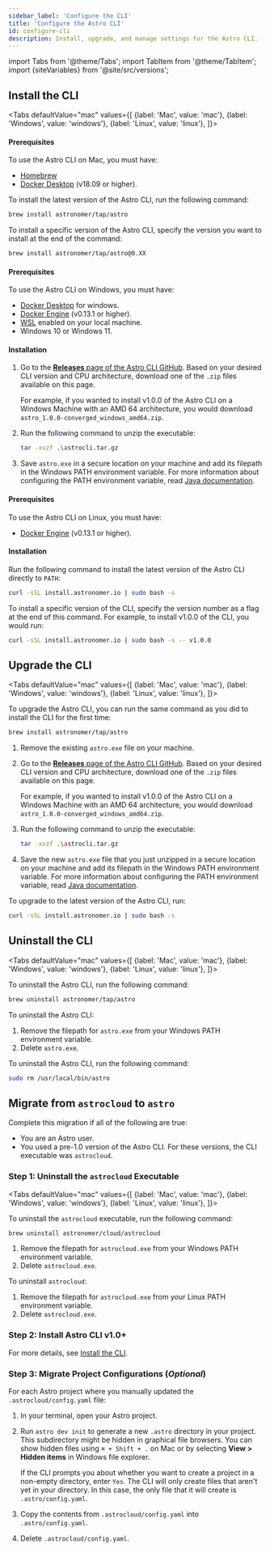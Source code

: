 ```yaml
---
sidebar_label: 'Configure the CLI'
title: 'Configure the Astro CLI'
id: configure-cli
description: Install, upgrade, and manage settings for the Astro CLI.
---
```


import Tabs from '@theme/Tabs';
import TabItem from '@theme/TabItem';
import {siteVariables} from '@site/src/versions';

## Install the CLI

<Tabs
    defaultValue="mac"
    values={[
        {label: 'Mac', value: 'mac'},
        {label: 'Windows', value: 'windows'},
        {label: 'Linux', value: 'linux'},
    ]}>
<TabItem value="mac">

#### Prerequisites

To use the Astro CLI on Mac, you must have:

- [Homebrew](https://brew.sh/)
- [Docker Desktop](https://docs.docker.com/get-docker/) (v18.09 or higher).

To install the latest version of the Astro CLI, run the following command:

```sh
brew install astronomer/tap/astro
```

To install a specific version of the Astro CLI, specify the version you want to install at the end of the command:

```sh
brew install astronomer/tap/astro@0.XX
```

</TabItem>

<TabItem value="windows">

#### Prerequisites

To use the Astro CLI on Windows, you must have:

- [Docker Desktop](https://docs.docker.com/desktop/windows/install/) for windows.
- [Docker Engine](https://docs.docker.com/engine/install/) (v0.13.1 or higher).
- [WSL](https://docs.microsoft.com/en-us/windows/wsl/install) enabled on your local machine.
-  Windows 10 or Windows 11.

#### Installation


1. Go to the [**Releases** page of the Astro CLI GitHub](https://github.com/astro-projects/astro-cli/releases). Based on your desired CLI version and CPU architecture, download one of the `.zip` files available on this page.

    For example, if you wanted to install v1.0.0 of the Astro CLI on a Windows Machine with an AMD 64 architecture, you would download `astro_1.0.0-converged_windows_amd64.zip`.

2. Run the following command to unzip the executable:

    ```sh
    tar -xvzf .\astrocli.tar.gz
    ```

3. Save `astro.exe` in a secure location on your machine and add its filepath in the Windows PATH environment variable. For more information about configuring the PATH environment variable, read [Java documentation](https://www.java.com/en/download/help/path.html).

</TabItem>

<TabItem value="linux">

#### Prerequisites

To use the Astro CLI on Linux, you must have:

- [Docker Engine](https://docs.docker.com/engine/install/) (v0.13.1 or higher).

#### Installation

Run the following command to install the latest version of the Astro CLI directly to `PATH`:

```sh
curl -sSL install.astronomer.io | sudo bash -s
```

To install a specific version of the CLI, specify the version number as a flag at the end of this command. For example, to install v1.0.0 of the CLI, you would run:

```sh
curl -sSL install.astronomer.io | sudo bash -s -- v1.0.0
```

</TabItem>

</Tabs>


## Upgrade the CLI

<Tabs
    defaultValue="mac"
    values={[
        {label: 'Mac', value: 'mac'},
        {label: 'Windows', value: 'windows'},
        {label: 'Linux', value: 'linux'},
    ]}>
<TabItem value="mac">

To upgrade the Astro CLI, you can run the same command as you did to install the CLI for the first time:

```sh
brew install astronomer/tap/astro
```

</TabItem>

<TabItem value="windows">

1. Remove the existing `astro.exe` file on your machine.

2. Go to the [**Releases** page of the Astro CLI GitHub](https://github.com/astro-projects/astro-cli/releases). Based on your desired CLI version and CPU architecture, download one of the `.zip` files available on this page.

    For example, if you wanted to install v1.0.0 of the Astro CLI on a Windows Machine with an AMD 64 architecture, you would download `astro_1.0.0-converged_windows_amd64.zip`.

3. Run the following command to unzip the executable:

    ```sh
    tar -xvzf .\astrocli.tar.gz
    ```

4. Save the new `astro.exe` file that you just unzipped in a secure location on your machine and add its filepath in the Windows PATH environment variable. For more information about configuring the PATH environment variable, read [Java documentation](https://www.java.com/en/download/help/path.html).

</TabItem>

<TabItem value="linux">

To upgrade to the latest version of the Astro CLI, run:

```sh
curl -sSL install.astronomer.io | sudo bash -s
```

</TabItem>

</Tabs>

## Uninstall the CLI

<Tabs
    defaultValue="mac"
    values={[
        {label: 'Mac', value: 'mac'},
        {label: 'Windows', value: 'windows'},
        {label: 'Linux', value: 'linux'},
    ]}>
<TabItem value="mac">

To uninstall the Astro CLI, run the following command:

```sh
brew uninstall astronomer/tap/astro
```

</TabItem>

<TabItem value="windows">

To uninstall the Astro CLI:

1. Remove the filepath for `astro.exe` from your Windows PATH environment variable.
1. Delete `astro.exe`.

</TabItem>

<TabItem value="linux">

To uninstall the Astro CLI, run the following command:

```sh
sudo rm /usr/local/bin/astro
```

</TabItem>

</Tabs>

## Migrate from `astrocloud` to `astro`

Complete this migration if all of the following are true:

- You are an Astro user.
- You used a pre-1.0 version of the Astro CLI. For these versions, the CLI executable was `astrocloud`.

### Step 1: Uninstall the `astrocloud` Executable

<Tabs
    defaultValue="mac"
    values={[
        {label: 'Mac', value: 'mac'},
        {label: 'Windows', value: 'windows'},
        {label: 'Linux', value: 'linux'},
    ]}>
<TabItem value="mac">

To uninstall the `astrocloud` executable, run the following command:

```sh
brew uninstall astronomer/cloud/astrocloud
```

</TabItem>

<TabItem value="windows">

1. Remove the filepath for `astrocloud.exe` from your Windows PATH environment variable.
2. Delete `astrocloud.exe`.

</TabItem>

<TabItem value="linux">

To uninstall `astrocloud`:

1. Remove the filepath for `astrocloud.exe` from your Linux PATH environment variable.
2. Delete `astrocloud.exe`.

</TabItem>

</Tabs>

### Step 2: Install Astro CLI v1.0+

For more details, see [Install the CLI](configure-cli.md#install-the-cli.md).

### Step 3: Migrate Project Configurations (_Optional_)

For each Astro project where you manually updated the `.astrocloud/config.yaml` file:

1. In your terminal, open your Astro project.
2. Run `astro dev init` to generate a new `.astro` directory in your project. This subdirectory might be hidden in graphical file browsers. You can show hidden files using `⌘ + Shift + .` on Mac or by selecting **View > Hidden items** in Windows file explorer.

    If the CLI prompts you about whether you want to create a project in a non-empty directory, enter `Yes`. The CLI will only create files that aren't yet in your directory. In this case, the only file that it will create is `.astro/config.yaml`.

3. Copy the contents from `.astrocloud/config.yaml` into `.astro/config.yaml`.
4. Delete `.astrocloud/config.yaml`.
